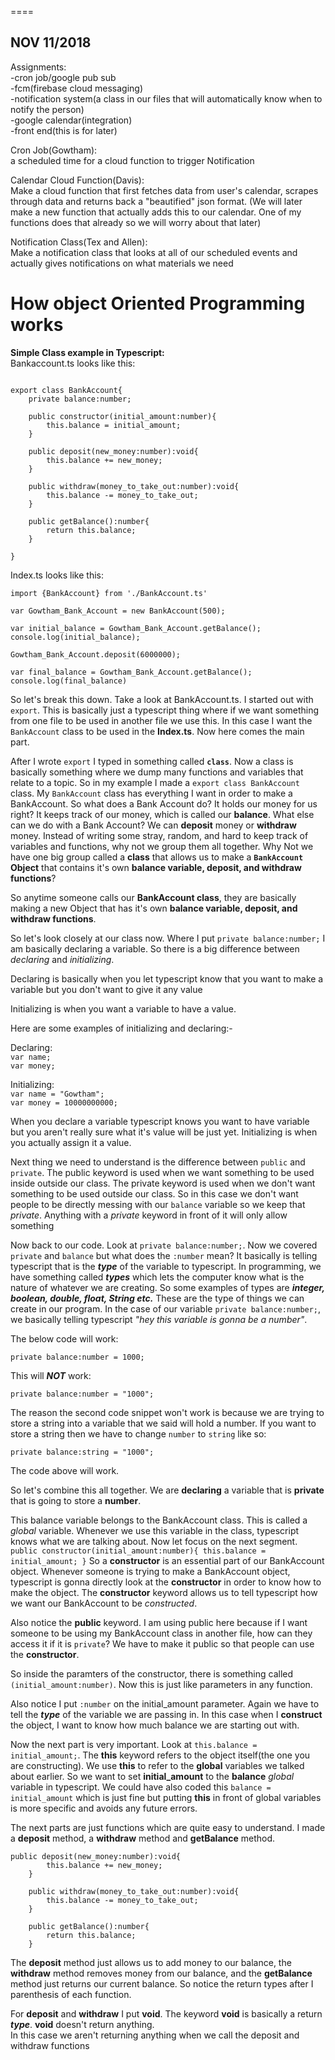 ====
## NOV 11/2018
Assignments:  
-cron job/google pub sub  
-fcm(firebase cloud messaging)  
-notification system(a class in our files that will automatically know when to notify the person)  
-google calendar(integration)  
-front end(this is for later)  

Cron Job(Gowtham):  
a scheduled time for a cloud function to trigger
Notification

Calendar Cloud Function(Davis):  
Make a cloud function that first fetches data from user's calendar, scrapes through data and returns back a "beautified" json format. (We will later make a new function that actually adds this to our calendar. One of my functions does that already so we will worry about that later)  

Notification Class(Tex and Allen):  
Make a notification class that looks at all of our scheduled events and actually gives notifications on what materials we need

# How object Oriented Programming works

**Simple Class example in Typescript:**  
Bankaccount.ts looks like this:  
```

export class BankAccount{
    private balance:number;
    
    public constructor(initial_amount:number){
        this.balance = initial_amount;
    }
    
    public deposit(new_money:number):void{
        this.balance += new_money;
    }
    
    public withdraw(money_to_take_out:number):void{
        this.balance -= money_to_take_out;
    }

    public getBalance():number{
        return this.balance;
    }
    
}
```

Index.ts looks like this:  
```
import {BankAccount} from './BankAccount.ts'

var Gowtham_Bank_Account = new BankAccount(500);

var initial_balance = Gowtham_Bank_Account.getBalance();
console.log(initial_balance);

Gowtham_Bank_Account.deposit(6000000);

var final_balance = Gowtham_Bank_Account.getBalance();
console.log(final_balance)

```  
So let's break this down. Take a look at BankAccount.ts. I started out with `export`. This is basically just a typescript thing where if we want something from one file to be used in another file we use this. In this case I want the `BankAccount` class to be used in the **Index.ts**. Now here comes the main part. 

After I wrote `export` I typed in something called **`class`**. Now a class is basically something where we dump many functions and variables that relate to a topic. So in my example I made a `export class BankAccount` class. My `BankAccount` class has everything I want in order to make a BankAccount. So what does a Bank Account do? It holds our money for us right? It keeps track of our money, which is called our **balance**. What else can we do with a Bank Account? We can **deposit** money or **withdraw** money. Instead of writing some stray, random, and hard to keep track of variables and functions, why not we group them all together. Why Not we have one big group called a **class** that allows us to make a **`BankAccount` Object** that contains it's own **balance variable, deposit, and withdraw functions**?  

So anytime someone calls our **BankAccount class**, they are basically making a new Object that has it's own **balance variable, deposit, and withdraw functions**.  

So let's look closely at our class now. Where I put `private balance:number;` I am basically declaring a variable. So there is a big difference between *declaring* and *initializing*. 

Declaring is basically when you let typescript know that you want to make a variable but you don't want to give it any value  

Initializing is when you want a variable to have a value.  

Here are some examples of initializing and declaring:-  

Declaring:  
`var name;`  
`var money;`

Initializing:  
`var name = "Gowtham";`  
`var money = 10000000000;`  

When you declare a variable typescript knows you want to have variable but you aren't really sure what it's value will be just yet. Initializing is when you actually assign it a value. 

Next thing we need to understand is the difference between `public` and `private`. The public keyword is used when we want something to be used inside outside our class. The private keyword is used when we don't want something to be used outside our class. So in this case we don't want people to be directly messing with our `balance` variable so we keep that *private*. Anything with a *private* keyword in front of it will only allow something  

Now back to our code. Look at `private balance:number;`. Now we covered `private` and `balance` but what does the `:number` mean? It basically is telling typescript that is the ***type*** of the variable to typescript. In programming, we have something called ***types*** which lets the computer know what is the nature of whatever we are creating. So some examples of types are ***integer, boolean, double, float, String etc.*** These are the type of things we can create in our program. In the case of our variable `private balance:number;`, we basically telling typescript *"hey this variable is gonna be a number"*.  

The below code will work: 

`private balance:number = 1000;`  

This will ***NOT*** work:   

`private balance:number = "1000";`  


The reason the second code snippet won't work is because we are trying to store a string into a variable that we said will hold a number. If you want to store a string then we have to change `number` to `string` like so:  

`private balance:string = "1000";`  
 
The code above will work.  

So let's combine this all together. We are **declaring** a variable that is **private** that is going to store a **number**. 

This balance variable belongs to the BankAccount class. This is called a *global* variable. Whenever we use this variable in the class, typescript knows what we are talking about. Now let focus on the next segment.  
`
public constructor(initial_amount:number){
        this.balance = initial_amount;
    }
`
So a **constructor** is an essential part of our BankAccount object. Whenever someone is trying to make a BankAccount object, typescript is gonna directly look at the **constructor** in order to know how to make the object. The **constructor** keyword allows us to tell typescript how we want our BankAccount to be *constructed*.  

Also notice the **public** keyword. I am using public here because if I want someone to be using my BankAccount class in another file, how can they access it if it is `private`? We have to make it public so that people can use the **constructor**.   

So inside the paramters of the constructor, there is something called `(initial_amount:number)`. Now this is just like parameters in any function.  

Also notice I put `:number` on the initial_amount parameter. Again we have to tell the ***type*** of the variable we are passing in. In this case when I **construct** the object, I want to know how much balance we are starting out with.  

Now the next part is very important. Look at `this.balance = initial_amount;`. The **this** keyword refers to the object itself(the one you are constructing). We use **this** to refer to the **global** variables we talked about earlier. So we want to set **initial_amount** to the **balance** *global* variable in typescript. We could have also coded this `balance = initial_amount` which is just fine but putting **this** in front of global variables is more specific and avoids any future errors.  

The next parts are just functions which are quite easy to understand. I made a **deposit** method, a **withdraw** method and **getBalance** method.  

```
public deposit(new_money:number):void{
        this.balance += new_money;
    }
    
    public withdraw(money_to_take_out:number):void{
        this.balance -= money_to_take_out;
    }

    public getBalance():number{
        return this.balance;
    }

```  

The **deposit** method just allows us to add money to our balance, the **withdraw** method removes money from our balance, and the **getBalance** method just returns our current balance. So notice the return types after I parenthesis of each function.  

For **deposit** and **withdraw** I put **void**. The keyword **void** is basically a return ***type***. **void** doesn't return anything.   
In this case we aren't returning anything when we call the deposit and withdraw functions
